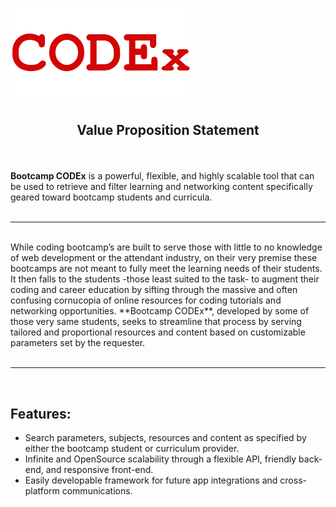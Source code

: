 ![CODEx](./assets/img/name_logo_1.png)

## <p align='center'>Value Proposition Statement </p>
<br>

**Bootcamp CODEx** is a powerful, flexible, and highly scalable tool that can be used to retrieve and filter learning and networking content specifically geared toward bootcamp students and curricula.
<br>
<br>

---
<br>
While coding bootcamp’s are built to serve those with little to no knowledge of web development or the attendant industry, on their very premise these bootcamps are not meant to fully meet the learning needs of their students. It then falls to the students -those least suited to the task- to augment their coding and career education by sifting through the massive and often confusing cornucopia of online resources for coding tutorials and networking opportunities. **Bootcamp CODEx**, developed by some of those very same students, seeks to streamline that process by serving tailored and proportional resources and content based on customizable parameters set by the requester.
<br>
<br>

---
<br>

## Features:
* Search parameters, subjects, resources and content as specified by either the bootcamp student or curriculum provider.
* Infinite and OpenSource scalability through a flexible API, friendly back-end, and responsive front-end.
* Easily developable framework for future app integrations and cross-platform communications.
